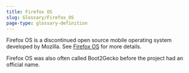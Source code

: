 ```yaml
---
title: Firefox OS
slug: Glossary/Firefox_OS
page-type: glossary-definition
---
```




Firefox OS is a discontinued open source mobile operating system developed by Mozilla. See [Firefox OS](https://en.wikipedia.org/wiki/Firefox_OS) for more details.

Firefox OS was also often called Boot2Gecko before the project had an official name.
